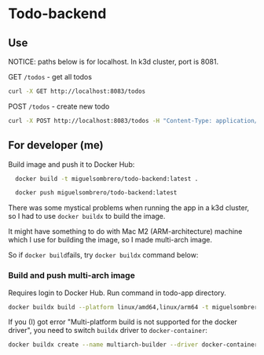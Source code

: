 # Todo-backend

## Use

NOTICE: paths below is for localhost. In k3d cluster, port is 8081.

GET `/todos` - get all todos

```bash
curl -X GET http://localhost:8083/todos
```

POST `/todos` - create new todo

```bash
curl -X POST http://localhost:8083/todos -H "Content-Type: application/json" -d '{"content": "Learning DevOps"}'
```

## For developer (me)

Build image and push it to Docker Hub:

```bash
  docker build -t miguelsombrero/todo-backend:latest .
```

```bash
  docker push miguelsombrero/todo-backend:latest
```

There was some mystical problems when running the app in a k3d cluster, so I had to use `docker buildx` to build the
image.

It might have something to do with Mac M2 (ARM-architecture) machine which I use for building the image, so I made
multi-arch image.

So if `docker build`fails, try `docker buildx` command below:

### Build and push multi-arch image

Requires login to Docker Hub. Run command in todo-app directory.

```bash
docker buildx build --platform linux/amd64,linux/arm64 -t miguelsombrero/todo-backend:latest --push .
```

If you (I) got error "Multi-platform build is not supported for the docker driver", you need to switch `buildx` driver
to `docker-container`:

```bash
docker buildx create --name multiarch-builder --driver docker-container --use
```